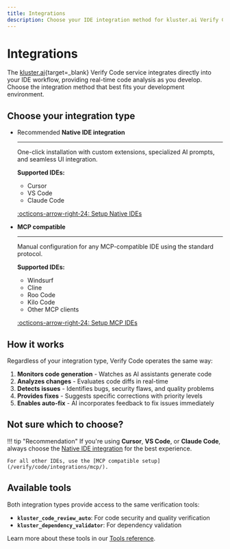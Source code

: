 ```yaml
---
title: Integrations
description: Choose your IDE integration method for kluster.ai Verify Code - native one-click installation or manual MCP configuration.
---
```


# Integrations

The [kluster.ai](https://www.kluster.ai/){target=_blank} Verify Code service integrates directly into your IDE workflow, providing real-time code analysis as you develop. Choose the integration method that best fits your development environment.

## Choose your integration type

<div class="grid cards" markdown>

-   <span class="badge guide">Recommended</span> __Native IDE integration__

    ---

    One-click installation with custom extensions, specialized AI prompts, and seamless UI integration.
    
    **Supported IDEs:**
    
    - Cursor
    - VS Code  
    - Claude Code
    
    [:octicons-arrow-right-24: Setup Native IDEs](/verify/code/integrations/native/)

-   __MCP compatible__

    ---

    Manual configuration for any MCP-compatible IDE using the standard protocol.
    
    **Supported IDEs:**
    
    - Windsurf
    - Cline
    - Roo Code
    - Kilo Code
    - Other MCP clients
    
    [:octicons-arrow-right-24: Setup MCP IDEs](/verify/code/integrations/mcp/)

</div>

## How it works

Regardless of your integration type, Verify Code operates the same way:

1. **Monitors code generation** - Watches as AI assistants generate code
2. **Analyzes changes** - Evaluates code diffs in real-time
3. **Detects issues** - Identifies bugs, security flaws, and quality problems
4. **Provides fixes** - Suggests specific corrections with priority levels
5. **Enables auto-fix** - AI incorporates feedback to fix issues immediately

## Not sure which to choose?

!!! tip "Recommendation"
    If you're using **Cursor**, **VS Code**, or **Claude Code**, always choose the [Native IDE integration](/verify/code/integrations/native/) for the best experience.
    
    For all other IDEs, use the [MCP compatible setup](/verify/code/integrations/mcp/).

## Available tools

Both integration types provide access to the same verification tools:

- **`kluster_code_review_auto`**: For code security and quality verification
- **`kluster_dependency_validator`**: For dependency validation

Learn more about these tools in our [Tools reference](/verify/code/tools/).


